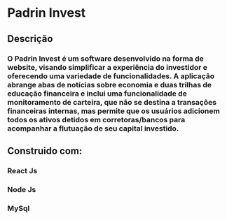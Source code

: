 # Padrin Invest 

## Descrição 
### O Padrin Invest é um software desenvolvido na forma de website, visando simplificar a experiência do investidor e oferecendo uma variedade de funcionalidades. A aplicação abrange abas de notícias sobre economia e duas trilhas de educação financeira e inclui uma funcionalidade de monitoramento de carteira, que não se destina a transações financeiras internas, mas permite que os usuários adicionem todos os ativos detidos em corretoras/bancos para acompanhar a flutuação de seu capital investido.

## Construido com: 
### React Js
### Node Js
### MySql
